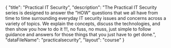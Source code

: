 {
	"title": "Practical IT Security",
	"description": "The Practical IT Security series is designed to answer the \"HOW\" questions that we all have from time to time surrounding everyday IT security issues and concerns across a variety of topics. We explain the concepts, discuss the technologies, and then show you how to do it !!!, no fuss, no muss, just simple to follow guidance and answers for those things that you just have to get done.",
	"dataFileName": "practicalsecurity",
	"layout": "course"
}